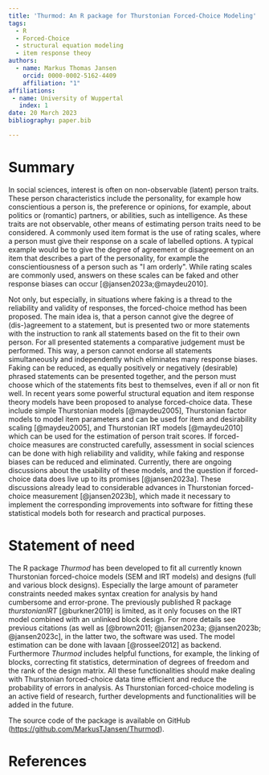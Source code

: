```yaml
---
title: 'Thurmod: An R package for Thurstonian Forced-Choice Modeling'
tags:
  - R
  - Forced-Choice
  - structural equation modeling
  - item response theoy
authors:
  - name: Markus Thomas Jansen
    orcid: 0000-0002-5162-4409
    affiliation: "1"
affiliations:
 - name: University of Wuppertal
   index: 1
date: 20 March 2023
bibliography: paper.bib

---
```


# Summary

In social sciences, interest is often on non-observable (latent) person traits. These person characteristics include the personality, for example how conscientious a person is, the preference or opinions, for example, about politics or (romantic) partners, or abilities, such as intelligence. As these traits are not observable, other means of estimating person traits need to be considered. A commonly used item format is the use of rating scales, where a person must give their response on a scale of labelled options. A typical example would be to give the degree of agreement or disagreement on an item that describes a part of the personality, for example the conscientiousness of a person such as "I am orderly". While rating scales are commonly used, answers on these scales can be faked and other response biases can occur [@jansen2023a;@maydeu2010].

Not only, but especially, in situations where faking is a thread to the reliability and validity of responses, the forced-choice method has been proposed. The main idea is, that a person cannot give the degree of (dis-)agreement to a statement, but is presented two or more statements with the instruction to rank all statements based on the fit to their own person. For all presented statements a comparative judgement  must be performed. This way, a person cannot endorse all statements simultaneously and independently which eliminates many response biases. Faking can be reduced, as equally positively or negatively (desirable) phrased statements can be presented together, and the person must choose which of the statements fits best to themselves, even if all or non fit well. In recent years some powerful structural equation and item response theory models have been proposed to analyse forced-choice data. These include simple Thurstonian models [@maydeu2005], Thurstonian factor models to model item parameters and can be used for item and desirability scaling [@maydeu2005], and Thurstonian IRT models [@maydeu2010] which can be used for the estimation of person trait scores. If forced-choice measures are constructed carefully, assessment in social sciences can be done with high reliability and validity, while faking and response biases can be reduced and eliminated.
Currently, there are ongoing discussions about the usability of these models, and the question if forced-choice data does live up to its promises [@jansen2023a]. These discussions already lead to considerable advances in Thurstonian forced-choice measurement [@jansen2023b], which made it necessary to implement the corresponding improvements into software for fitting these statistical models both for research and practical purposes. 

# Statement of need

The R package *Thurmod* has been developed to fit all currently known Thurstonian forced-choice models (SEM and IRT models) and designs (full and various block designs). Especially the large amount of parameter constraints needed  makes syntax creation for analysis by hand cumbersome and error-prone. The previously published R package *thurstonianIRT* [@burkner2019] is limited, as it only focuses on the IRT model combined with an unlinked block design. For more details see previous citations (as well as [@brown2011; @jansen2023a; @jansen2023b; @jansen2023c], in the latter two, the software was used. The model estimation can be done with lavaan [@rosseel2012] as backend. Furthermore *Thurmod* includes helpful functions, for example, the linking of blocks, correcting fit statistics, determination of degrees of freedom and the rank of the design matrix. All these functionalities should make dealing with Thurstonian forced-choice data time efficient and reduce the probability of errors in analysis. As Thurstonian forced-choice modeling is an active field of research, further developments and functionalities will be added in the future.

The source code of the package is available on GitHub (https://github.com/MarkusTJansen/Thurmod).

# References



